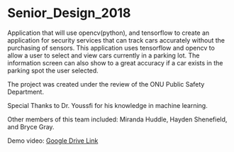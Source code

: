 # Senior_Design_2018
Application that will use opencv(python), and tensorflow to create an application for security services that can track cars accurately without the purchasing of sensors. 
This application uses tensorflow and opencv to allow a user to select and view cars currently in a parking lot. The information screen can also show to a great accuracy if a car exists in the parking spot the user selected. 


The project was created under the review of the ONU Public Safety Department. 

Special Thanks to Dr. Youssfi for his knowledge in machine learning.

Other members of this team included: 	Miranda Huddle, Hayden Shenefield, and Bryce Gray.

Demo video: <a href="http://shorturl.at/nuQUY">Google Drive Link</a>

